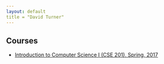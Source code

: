 ```yaml
---
layout: default
title = "David Turner"
---
```


## Courses

* [Introduction to Computer Science I (CSE 201), Spring, 2017](https://github.com/csusbdt/201-2017-spring/wiki/)


<!--
## Master's Projects

    <ul>
      <li><a href="https://github.com/csusbdt/masters_latex_template">CSE 690 Latex Template</a></li>
      <li><a href="http://scholarworks.lib.csusb.edu/etd/270/">Thanh Ho. Cloth - Modeling, Deformation, and Simulation</a></li>
      <li><a href="http://scholarworks.lib.csusb.edu/etd/139/">Gerren Willis. Antics: A Cross Platform Mobile Game</a></li>
      <li><a href="http://scholarworks.lib.csusb.edu/etd/424/">Mike Korcha: CoyoteLab - Linux Containers for Educational Use</a></li>
      <li><a href="http://cse.csusb.edu/turner/690/example_projects/">Older projects</a></li>
    </ul>

    <h2>Other</h2>

    <ul>
      <li><a href="cv.html">Curriculum Vitae</a></li>
      <li><a href="http://cse.csusb.edu/lr/">Lacuna Reaver</a></li>
      <li><a href="http://marketplace.xbox.com/en-US/Product/VectorForce/66acd000-77fe-1000-9115-d80258550304">Vector Force</a></li>
      <li><a href="http://cse.csusb.edu/turner/java_web_programming/">Java Web Programming with Eclipse</a></li>
      <li><a href="https://github.com/csusbdt/">Github page</a></li>
      <li><a href="http://sites.google.com/site/csusbdt/home">Some old courses</a></li>
      <li><a href="pubs/">Publications</a></li>
      <li><a href="https://docs.google.com/document/d/1LSjD-uXrr_dQCFKdBrItXiqfiRWfVl9FcKRFdhoZN9I/pub">How to schedule a presentation</a></li>
    </ul>


      </section>
    </div>
-->
 
